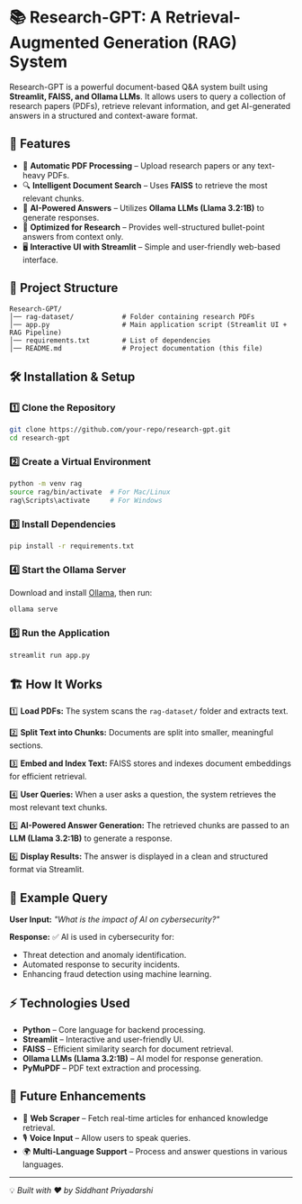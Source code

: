# 📚 Research-GPT: A Retrieval-Augmented Generation (RAG) System

Research-GPT is a powerful document-based Q&A system built using **Streamlit, FAISS, and Ollama LLMs**. It allows users to query a collection of research papers (PDFs), retrieve relevant information, and get AI-generated answers in a structured and context-aware format.

## 🚀 Features
- 📄 **Automatic PDF Processing** – Upload research papers or any text-heavy PDFs.
- 🔍 **Intelligent Document Search** – Uses **FAISS** to retrieve the most relevant chunks.
- 🧠 **AI-Powered Answers** – Utilizes **Ollama LLMs (Llama 3.2:1B)** to generate responses.
- 🎯 **Optimized for Research** – Provides well-structured bullet-point answers from context only.
- 🖥️ **Interactive UI with Streamlit** – Simple and user-friendly web-based interface.

## 📂 Project Structure
```
Research-GPT/
│── rag-dataset/            # Folder containing research PDFs
│── app.py                  # Main application script (Streamlit UI + RAG Pipeline)
│── requirements.txt        # List of dependencies
│── README.md               # Project documentation (this file)
```

## 🛠️ Installation & Setup

### 1️⃣ Clone the Repository
```sh
git clone https://github.com/your-repo/research-gpt.git
cd research-gpt
```

### 2️⃣ Create a Virtual Environment
```sh
python -m venv rag
source rag/bin/activate  # For Mac/Linux
rag\Scripts\activate     # For Windows
```

### 3️⃣ Install Dependencies
```sh
pip install -r requirements.txt
```

### 4️⃣ Start the Ollama Server
Download and install [Ollama](https://ollama.com), then run:
```sh
ollama serve
```

### 5️⃣ Run the Application
```sh
streamlit run app.py
```

## 🏗️ How It Works

1️⃣ **Load PDFs:** The system scans the `rag-dataset/` folder and extracts text.

2️⃣ **Split Text into Chunks:** Documents are split into smaller, meaningful sections.

3️⃣ **Embed and Index Text:** FAISS stores and indexes document embeddings for efficient retrieval.

4️⃣ **User Queries:** When a user asks a question, the system retrieves the most relevant text chunks.

5️⃣ **AI-Powered Answer Generation:** The retrieved chunks are passed to an **LLM (Llama 3.2:1B)** to generate a response.

6️⃣ **Display Results:** The answer is displayed in a clean and structured format via Streamlit.

## 🎯 Example Query
**User Input:** _"What is the impact of AI on cybersecurity?"_

**Response:**
✅ AI is used in cybersecurity for:
- Threat detection and anomaly identification.
- Automated response to security incidents.
- Enhancing fraud detection using machine learning.

## ⚡ Technologies Used
- **Python** – Core language for backend processing.
- **Streamlit** – Interactive and user-friendly UI.
- **FAISS** – Efficient similarity search for document retrieval.
- **Ollama LLMs (Llama 3.2:1B)** – AI model for response generation.
- **PyMuPDF** – PDF text extraction and processing.

## 🌟 Future Enhancements
- 🔗 **Web Scraper** – Fetch real-time articles for enhanced knowledge retrieval.
- 🎙️ **Voice Input** – Allow users to speak queries.
- 🌍 **Multi-Language Support** – Process and answer questions in various languages.

---
💡 _Built with ❤️ by Siddhant Priyadarshi_

